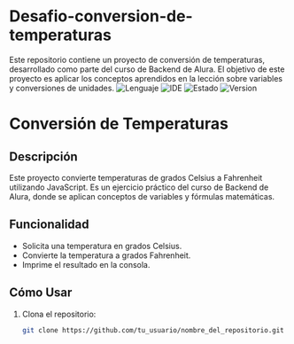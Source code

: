 # Desafio-conversion-de-temperaturas
Este repositorio contiene un proyecto de conversión de temperaturas, desarrollado como parte del curso de Backend de Alura. El objetivo de este proyecto es aplicar los conceptos aprendidos en la lección sobre variables y conversiones de unidades.
![Lenguaje](https://img.shields.io/badge/lenguaje-Java-orange)
![IDE](https://img.shields.io/badge/IDE-IntelliJ%20IDEA-blue)
![Estado](https://img.shields.io/badge/estado-completo-success)
![Version](https://img.shields.io/badge/version-1.0.0-blue)


# Conversión de Temperaturas

## Descripción

Este proyecto convierte temperaturas de grados Celsius a Fahrenheit utilizando JavaScript. Es un ejercicio práctico del curso de Backend de Alura, donde se aplican conceptos de variables y fórmulas matemáticas.

## Funcionalidad

- Solicita una temperatura en grados Celsius.
- Convierte la temperatura a grados Fahrenheit.
- Imprime el resultado en la consola.

## Cómo Usar

1. Clona el repositorio:
   ```bash
   git clone https://github.com/tu_usuario/nombre_del_repositorio.git
